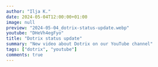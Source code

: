 ```yaml
---
author: "Ilja K."
date: 2024-05-04T12:00:00+01:00
image: null
preview: "2024-05-04_dotrix-status-update.webp"
youtube: "DHeVh4egFyo"
title: "Dotrix status update"
summary: "New video about Dotrix on our YouTube channel"
tags: ["dotrix", "youtube"]
comments: true
---
```

